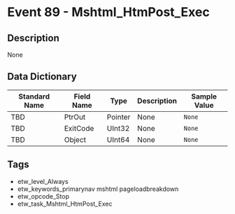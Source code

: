 # Event 89 - Mshtml_HtmPost_Exec

## Description
None

## Data Dictionary
|Standard Name|Field Name|Type|Description|Sample Value|
|---|---|---|---|---|
|TBD|PtrOut|Pointer|None|`None`|
|TBD|ExitCode|UInt32|None|`None`|
|TBD|Object|UInt64|None|`None`|

## Tags
* etw_level_Always
* etw_keywords_primarynav mshtml pageloadbreakdown
* etw_opcode_Stop
* etw_task_Mshtml_HtmPost_Exec